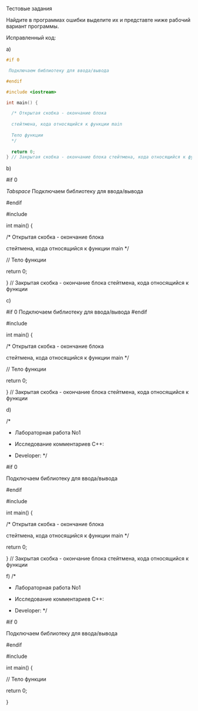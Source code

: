 Тестовые задания

Найдите в программах ошибки выделите их и представте ниже рабочий вариант программы.

Исправленный код:

a)
``` cpp
#if 0 

 Подключаем библиотеку для ввода/вывода

#endif

#include <iostream>

int main() {

  /* Открытая скобка - окончание блока
 
  стейтмена, кода относящийся к функции main 
 
  Тело функции
  */
  
  return 0;
} // Закрытая скобка - окончание блока стейтмена, кода относящийся к функции main 
```
b)

#if 0 

*Tabspace* Подключаем библиотеку для ввода/вывода

#endif

#include <iostream>

int main() {
 
  /* Открытая скобка - окончание блока
  
  стейтмена, кода относящийся к функции main */
  
  // Тело функции
  
  return 0;
  
} // Закрытая скобка - окончание блока стейтмена, кода относящийся к функции

c)

#if 0 
  Подключаем библиотеку для ввода/вывода
#endif

#include <iostream>

int main() {

  /* Открытая скобка - окончание блока
  
   стейтмена, кода относящийся к функции main */
   
  // Тело функции
  
  return 0;
  
} //  Закрытая скобка - окончание блока стейтмена, кода относящийся к функции 

d)

/*

* Лабораторная работа No1

* Исследование комментариев С++:

* Developer:
*/

#if 0

  Подключаем библиотеку для ввода/вывода

#endif

#include <iostream>

int main() { 
  
  /* Открытая скобка - окончание блока
  
  стейтмена, кода относящийся к функции main */
  
  return 0;
  
} // Закрытая скобка - окончание блока стейтмена, кода относящийся к функции


f)
/*

* Лабораторная работа No1
  
* Исследование комментариев С++:

* Developer:
*/

#if 0 

  Подключаем библиотеку для ввода/вывода

#endif

#include <iostream>

int main() {

 // Тело функции
 
 return 0;
 
} 
